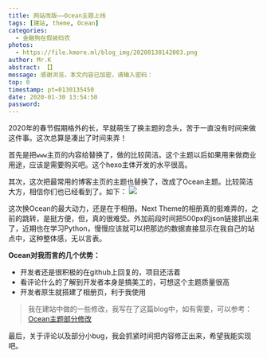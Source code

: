 ```yaml
---
title: 网站改版——Ocean主题上线
tags: [建站, theme, Ocean]
categories:
  - 金融狗在假装码农
photos:
  - https://file.kmore.ml/blog_img/20200130142003.png
author: Mr.K
abstract: 【】
message: 感谢浏览，本文内容已加密，请输入密码：
top: 0
timestamp: pt=0130135450
date: 2020-01-30 13:54:50
password:
---
```

2020年的春节假期格外的长，早就萌生了换主题的念头，苦于一直没有时间来做这件事。这次总算是凑出了时间来弄！

<!-- more --> 

首先是把`www`主页的内容给替换了，做的比较简洁。这个主题以后如果用来做商业用途，应该是需要购买吧。这个hexo主体开发的水平很高。

其次，这次把最常用的博客主页的主题也替换了，改成了Ocean主题。比较简洁大方，相信你们也已经看到了。如下：
![](https://file.kmore.ml/blog_img/20200130142004.png)

这次换Ocean的最大动力，还是在于相册。Next Theme的相册真的挺难弄的，之前的跳转，是挺方便，但，真的很难受。外加前段时间把500px的json链接抓出来了，近期也在学习Python，慢慢应该就可以把那边的数据直接显示在我自己的站点中，这种整体感，无以言表。

**Ocean对我而言的几个优势：**
- 开发者还是很积极的在github上回复的，项目还活着
- 看评论什么的了解到开发者本身是搞美工的，可想这个主题质量很高
- 开发者原生就搭建了相册页，利于我使用

> 我在建站中做的一些修改，我写在了这篇blog中，如有需要，可以参考：[Ocean主题部分修改](https://blog.kmore.ml/2020/2020-01-30-Ocean主题部分修改/)

最后，关于评论以及部分小bug，我会抓紧时间把内容修正出来，希望我能实现吧。
